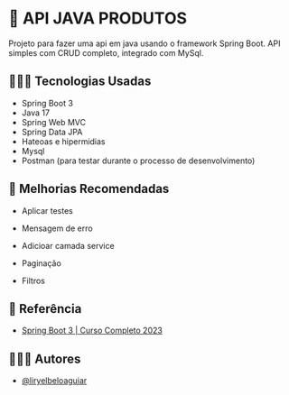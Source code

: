 
# 🚀 API JAVA PRODUTOS

Projeto para fazer uma api em java usando o framework Spring Boot. API simples com CRUD completo, integrado com MySql. 


## 🧑🏽‍💻 Tecnologias Usadas

- Spring Boot 3
- Java 17
- Spring Web MVC
- Spring Data JPA
- Hateoas e hipermidias
- Mysql
- Postman (para testar durante o processo de desenvolvimento) 
## 📝 Melhorias Recomendadas

- Aplicar testes

- Mensagem de erro

- Adicioar camada service

- Paginação

- Filtros 

## 📃 Referência

 - [Spring Boot 3 | Curso Completo 2023](https://youtu.be/wlYvA2b1BWI)
 


## 👩🏾‍💻 Autores

- [@liryelbeloaguiar](https://github.com/liryelbeloaguiar)

